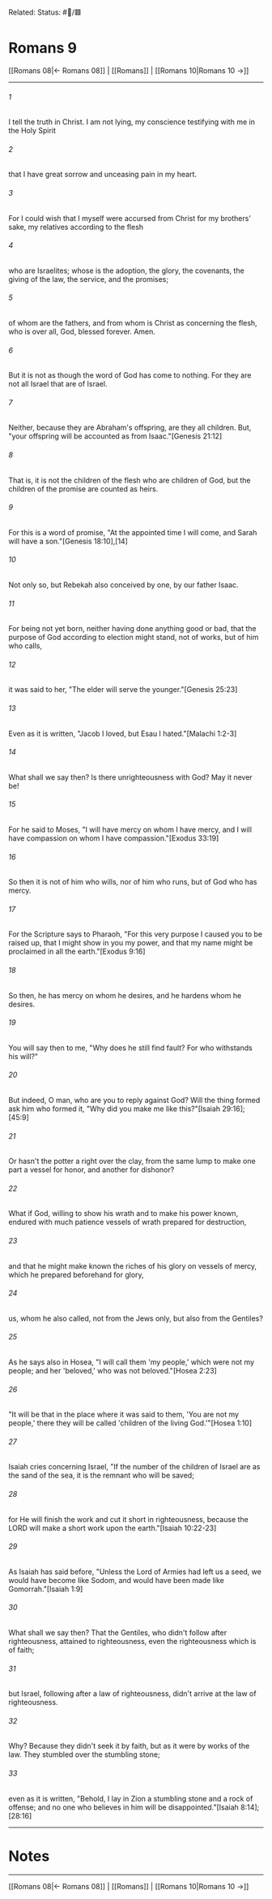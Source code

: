 Related:
Status: #📖/🟥
# Romans 9

[[Romans 08|← Romans 08]] | [[Romans]] | [[Romans 10|Romans 10 →]]
***



###### 1 
I tell the truth in Christ. I am not lying, my conscience testifying with me in the Holy Spirit 

###### 2 
that I have great sorrow and unceasing pain in my heart. 

###### 3 
For I could wish that I myself were accursed from Christ for my brothers' sake, my relatives according to the flesh 

###### 4 
who are Israelites; whose is the adoption, the glory, the covenants, the giving of the law, the service, and the promises; 

###### 5 
of whom are the fathers, and from whom is Christ as concerning the flesh, who is over all, God, blessed forever. Amen. 

###### 6 
But it is not as though the word of God has come to nothing. For they are not all Israel that are of Israel. 

###### 7 
Neither, because they are Abraham's offspring, are they all children. But, "your offspring will be accounted as from Isaac."<crossref intro="9:7">[Genesis 21:12]</crossref> 

###### 8 
That is, it is not the children of the flesh who are children of God, but the children of the promise are counted as heirs. 

###### 9 
For this is a word of promise, "At the appointed time I will come, and Sarah will have a son."<crossref intro="9:9">[Genesis 18:10],[14]</crossref> 

###### 10 
Not only so, but Rebekah also conceived by one, by our father Isaac. 

###### 11 
For being not yet born, neither having done anything good or bad, that the purpose of God according to election might stand, not of works, but of him who calls, 

###### 12 
it was said to her, "The elder will serve the younger."<crossref intro="9:12">[Genesis 25:23]</crossref> 

###### 13 
Even as it is written, "Jacob I loved, but Esau I hated."<crossref intro="9:13">[Malachi 1:2-3]</crossref> 

###### 14 
What shall we say then? Is there unrighteousness with God? May it never be! 

###### 15 
For he said to Moses, "I will have mercy on whom I have mercy, and I will have compassion on whom I have compassion."<crossref intro="9:15">[Exodus 33:19]</crossref> 

###### 16 
So then it is not of him who wills, nor of him who runs, but of God who has mercy. 

###### 17 
For the Scripture says to Pharaoh, "For this very purpose I caused you to be raised up, that I might show in you my power, and that my name might be proclaimed in all the earth."<crossref intro="9:17">[Exodus 9:16]</crossref> 

###### 18 
So then, he has mercy on whom he desires, and he hardens whom he desires. 

###### 19 
You will say then to me, "Why does he still find fault? For who withstands his will?" 

###### 20 
But indeed, O man, who are you to reply against God? Will the thing formed ask him who formed it, "Why did you make me like this?"<crossref intro="9:20">[Isaiah 29:16]; [45:9]</crossref> 

###### 21 
Or hasn't the potter a right over the clay, from the same lump to make one part a vessel for honor, and another for dishonor? 

###### 22 
What if God, willing to show his wrath and to make his power known, endured with much patience vessels of wrath prepared for destruction, 

###### 23 
and that he might make known the riches of his glory on vessels of mercy, which he prepared beforehand for glory, 

###### 24 
us, whom he also called, not from the Jews only, but also from the Gentiles? 

###### 25 
As he says also in Hosea, "I will call them 'my people,' which were not my people; and her 'beloved,' who was not beloved."<crossref intro="9:25">[Hosea 2:23]</crossref> 

###### 26 
"It will be that in the place where it was said to them, 'You are not my people,' there they will be called 'children of the living God.'"<crossref intro="9:26">[Hosea 1:10]</crossref> 

###### 27 
Isaiah cries concerning Israel, "If the number of the children of Israel are as the sand of the sea, it is the remnant who will be saved; 

###### 28 
for He will finish the work and cut it short in righteousness, because the LORD will make a short work upon the earth."<crossref intro="9:28">[Isaiah 10:22-23]</crossref> 

###### 29 
As Isaiah has said before, "Unless the Lord of Armies had left us a seed, we would have become like Sodom, and would have been made like Gomorrah."<crossref intro="9:29">[Isaiah 1:9]</crossref> 

###### 30 
What shall we say then? That the Gentiles, who didn't follow after righteousness, attained to righteousness, even the righteousness which is of faith; 

###### 31 
but Israel, following after a law of righteousness, didn't arrive at the law of righteousness. 

###### 32 
Why? Because they didn't seek it by faith, but as it were by works of the law. They stumbled over the stumbling stone; 

###### 33 
even as it is written, "Behold, I lay in Zion a stumbling stone and a rock of offense; and no one who believes in him will be disappointed."<crossref intro="9:33">[Isaiah 8:14]; [28:16]</crossref>

---
# Notes


***
[[Romans 08|← Romans 08]] | [[Romans]] | [[Romans 10|Romans 10 →]]
